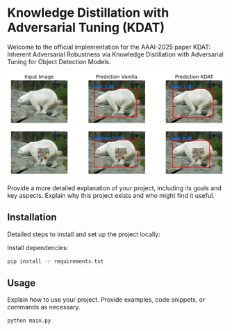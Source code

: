 # Knowledge Distillation with Adversarial Tuning (KDAT)

Welcome to the official implementation for the AAAI-2025 paper KDAT: Inherent Adversarial Robustness via Knowledge Distillation with Adversarial Tuning for Object Detection Models.

<div align="center">
  <img src="faster_DEMO.png" alt="Project Screenshot">
</div>

Provide a more detailed explanation of your project, including its goals and key aspects. Explain why this project exists and who might find it useful.

## Installation

Detailed steps to install and set up the project locally:

Install dependencies:
   ```bash
   pip install -r requirements.txt
   ```

## Usage

Explain how to use your project. Provide examples, code snippets, or commands as necessary.

```bash
python main.py
```
